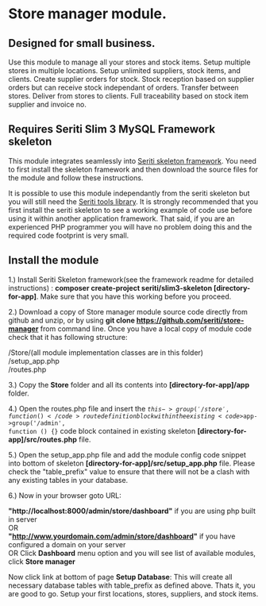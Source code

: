 # Store manager module. 

## Designed for small business.

Use this module to manage all your stores and stock items. 
Setup multiple stores in multiple locations. Setup unlimited suppliers, stock items, and clients. Create supplier orders for stock. 
Stock reception based on supplier orders but can receive stock independant of orders.
Transfer between stores. Deliver from stores to clients. Full traceability based on stock item supplier and invoice no. 

## Requires Seriti Slim 3 MySQL Framework skeleton

This module integrates seamlessly into [Seriti skeleton framework](https://github.com/seriti/slim3-skeleton).
You need to first install the skeleton framework and then download the source files for the module and follow these instructions.

It is possible to use this module independantly from the seriti skeleton but you will still need the [Seriti tools library](https://github.com/seriti/tools).
It is strongly recommended that you first install the seriti skeleton to see a working example of code use before using it within another application framework.
That said, if you are an experienced PHP programmer you will have no problem doing this and the required code footprint is very small.  

## Install the module

1.) Install Seriti Skeleton framework(see the framework readme for detailed instructions) : 
    **composer create-project seriti/slim3-skeleton [directory-for-app]**. 
    Make sure that you have this working before you proceed.

2.) Download a copy of Store manager module source code directly from github and unzip,
or by using **git clone https://github.com/seriti/store-manager** from command line.
Once you have a local copy of module code check that it has following structure:

/Store/(all module implementation classes are in this folder)  
/setup_app.php  
/routes.php  

3.) Copy the **Store** folder and all its contents into **[directory-for-app]/app** folder.

4.) Open the routes.php file and insert the <code>$this->group('/store', function (){}</code> route definition block
within the existing  <code>$app->group('/admin', function () {}</code> code block contained in existing skeleton **[directory-for-app]/src/routes.php** file.

5.) Open the setup_app.php file and  add the module config code snippet into bottom of skeleton **[directory-for-app]/src/setup_app.php** file.
Please check the "table_prefix" value to ensure that there will not be a clash with any existing tables in your database.

6.) Now in your browser goto URL:  
 
**"http://localhost:8000/admin/store/dashboard"** if you are using php built in server  
OR  
**"http://www.yourdomain.com/admin/store/dashboard"** if you have configured a domain on your server  
OR
Click **Dashboard** menu option and you will see list of available modules, click **Store manager**  

Now click link at bottom of page **Setup Database**: This will create all necessary database tables with table_prefix as defined above.
Thats it, you are good to go. Setup your first locations, stores, suppliers, and stock items.
